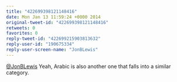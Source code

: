 ```yaml
---
title: "422699398121148416"
date: Mon Jan 13 11:59:24 +0000 2014
original-tweet-id: "422699398121148416"
retweets: 0
favorites: 0
reply-tweet-id: "422699215903813632"
reply-user-id: "190675334"
reply-user-screen-name: "JonBLewis"
---
```

<a href="https://twitter.com/JonBLewis">@JonBLewis</a> Yeah, Arabic is also another one that falls into a similar category.
